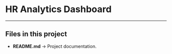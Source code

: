 # HR Analytics Dashboard  
---

## Files in this project  

- **README.md** → Project documentation.  

